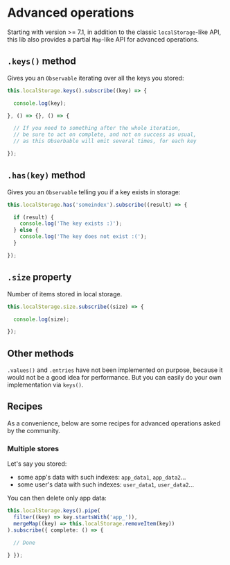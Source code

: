 # Advanced operations

Starting with version >= 7.1, in addition to the classic `localStorage`-like API,
this lib also provides a partial `Map`-like API for advanced operations.

## `.keys()` method

Gives you an `Observable` iterating over all the keys you stored:

```typescript
this.localStorage.keys().subscribe((key) => {

  console.log(key);

}, () => {}, () => {

  // If you need to something after the whole iteration,
  // be sure to act on complete, and not on success as usual,
  // as this Obserbable will emit several times, for each key

});
```

## `.has(key)` method

Gives you an `Observable` telling you if a key exists in storage:

```typescript
this.localStorage.has('someindex').subscribe((result) => {

  if (result) {
    console.log('The key exists :)');
  } else {
    console.log('The key does not exist :(');
  }

});
```

## `.size` property

Number of items stored in local storage.

```typescript
this.localStorage.size.subscribe((size) => {

  console.log(size);

});
```

## Other methods

`.values()` and `.entries` have not been implemented on purpose, because it would not be a good idea for performance.
But you can easily do your own implementation via `keys()`. 

## Recipes

As a convenience, below are some recipes for advanced operations asked by the community.

### Multiple stores

Let's say you stored:
- some app's data with such indexes: `app_data1`, `app_data2`...
- some user's data with such indexes: `user_data1`, `user_data2`...

You can then delete only app data:

```typescript
this.localStorage.keys().pipe(
  filter((key) => key.startsWith('app_')),
  mergeMap((key) => this.localStorage.removeItem(key))
).subscribe({ complete: () => {

  // Done

} });
```
